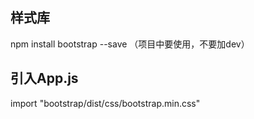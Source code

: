 ## 样式库
npm install bootstrap   --save （项目中要使用，不要加dev）

## 引入App.js
import "bootstrap/dist/css/bootstrap.min.css"